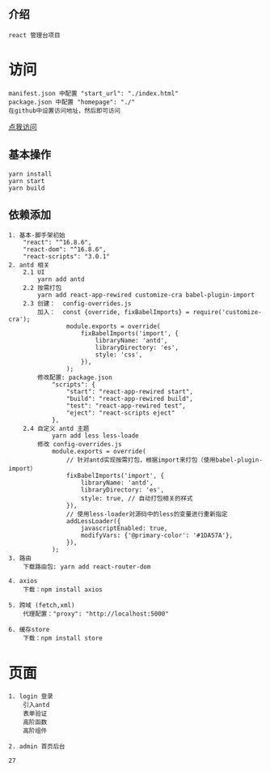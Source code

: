 ## 介绍
    react 管理台项目

# 访问
    manifest.json 中配置 "start_url": "./index.html"
    package.json 中配置 "homepage": "./" 
    在github中设置访问地址，然后即可访问
   [点我访问](https://liuer1211.github.io/admin-client_blank/build)
    

## 基本操作
    yarn install
    yarn start
    yarn build

## 依赖添加
    1. 基本-脚手架初始
        "react": "^16.8.6",
        "react-dom": "^16.8.6",
        "react-scripts": "3.0.1"
    2. antd 相关
        2.1 UI
            yarn add antd
        2.2 按需打包
            yarn add react-app-rewired customize-cra babel-plugin-import
        2.3 创建：  config-overrides.js
            加入：  const {override, fixBabelImports} = require('customize-cra');
                    module.exports = override(
                        fixBabelImports('import', {
                            libraryName: 'antd',
                            libraryDirectory: 'es',
                            style: 'css',
                        }),
                    );
            修改配置: package.json
                "scripts": {
                    "start": "react-app-rewired start",
                    "build": "react-app-rewired build",
                    "test": "react-app-rewired test",
                    "eject": "react-scripts eject"
                },
        2.4 自定义 antd 主题
                yarn add less less-loade
            修改 config-overrides.js
                module.exports = override(
                    // 针对antd实现按需打包，根据import来打包（使用babel-plugin-import）
                    fixBabelImports('import', {
                        libraryName: 'antd',
                        libraryDirectory: 'es',
                        style: true, // 自动打包相关的样式
                    }),
                    // 使用less-loader对源码中的less的变量进行重新指定
                    addLessLoader({
                        javascriptEnabled: true,
                        modifyVars: {'@primary-color': '#1DA57A'},
                    }),
                );
    3. 路由
        下载路由包: yarn add react-router-dom

    4. axios
        下载：npm install axios

    5. 跨域 (fetch,xml)
        代理配置："proxy": "http://localhost:5000"
    
    6. 缓存store
        下载：npm install store

# 页面
    1. login 登录
        引入antd
        表单验证
        高阶函数
        高阶组件

    2. admin 首页后台

    27